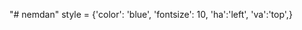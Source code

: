 "# nemdan" 
style = {'color': 'blue',
         'fontsize': 10,
         'ha':'left',
         'va':'top',}
